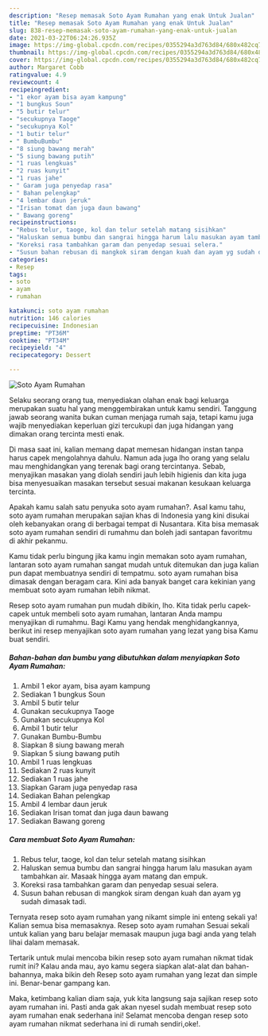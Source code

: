 ```yaml
---
description: "Resep memasak Soto Ayam Rumahan yang enak Untuk Jualan"
title: "Resep memasak Soto Ayam Rumahan yang enak Untuk Jualan"
slug: 838-resep-memasak-soto-ayam-rumahan-yang-enak-untuk-jualan
date: 2021-03-22T06:24:26.935Z
image: https://img-global.cpcdn.com/recipes/0355294a3d763d84/680x482cq70/soto-ayam-rumahan-foto-resep-utama.jpg
thumbnail: https://img-global.cpcdn.com/recipes/0355294a3d763d84/680x482cq70/soto-ayam-rumahan-foto-resep-utama.jpg
cover: https://img-global.cpcdn.com/recipes/0355294a3d763d84/680x482cq70/soto-ayam-rumahan-foto-resep-utama.jpg
author: Margaret Cobb
ratingvalue: 4.9
reviewcount: 4
recipeingredient:
- "1 ekor ayam bisa ayam kampung"
- "1 bungkus Soun"
- "5 butir telur"
- "secukupnya Taoge"
- "secukupnya Kol"
- "1 butir telur"
- " BumbuBumbu"
- "8 siung bawang merah"
- "5 siung bawang putih"
- "1 ruas lengkuas"
- "2 ruas kunyit"
- "1 ruas jahe"
- " Garam juga penyedap rasa"
- " Bahan pelengkap"
- "4 lembar daun jeruk"
- "Irisan tomat dan juga daun bawang"
- " Bawang goreng"
recipeinstructions:
- "Rebus telur, taoge, kol dan telur setelah matang sisihkan"
- "Haluskan semua bumbu dan sangrai hingga harum lalu masukan ayam tambahkan air. Masaak hingga ayam matang dan empuk."
- "Koreksi rasa tambahkan garam dan penyedap sesuai selera."
- "Susun bahan rebusan di mangkok siram dengan kuah dan ayam yg sudah dimasak tadi."
categories:
- Resep
tags:
- soto
- ayam
- rumahan

katakunci: soto ayam rumahan 
nutrition: 146 calories
recipecuisine: Indonesian
preptime: "PT36M"
cooktime: "PT34M"
recipeyield: "4"
recipecategory: Dessert

---
```



![Soto Ayam Rumahan](https://img-global.cpcdn.com/recipes/0355294a3d763d84/680x482cq70/soto-ayam-rumahan-foto-resep-utama.jpg)

Selaku seorang orang tua, menyediakan olahan enak bagi keluarga merupakan suatu hal yang menggembirakan untuk kamu sendiri. Tanggung jawab seorang  wanita bukan cuman menjaga rumah saja, tetapi kamu juga wajib menyediakan keperluan gizi tercukupi dan juga hidangan yang dimakan orang tercinta mesti enak.

Di masa  saat ini, kalian memang dapat memesan hidangan instan tanpa harus capek mengolahnya dahulu. Namun ada juga lho orang yang selalu mau menghidangkan yang terenak bagi orang tercintanya. Sebab, menyajikan masakan yang diolah sendiri jauh lebih higienis dan kita juga bisa menyesuaikan masakan tersebut sesuai makanan kesukaan keluarga tercinta. 



Apakah kamu salah satu penyuka soto ayam rumahan?. Asal kamu tahu, soto ayam rumahan merupakan sajian khas di Indonesia yang kini disukai oleh kebanyakan orang di berbagai tempat di Nusantara. Kita bisa memasak soto ayam rumahan sendiri di rumahmu dan boleh jadi santapan favoritmu di akhir pekanmu.

Kamu tidak perlu bingung jika kamu ingin memakan soto ayam rumahan, lantaran soto ayam rumahan sangat mudah untuk ditemukan dan juga kalian pun dapat membuatnya sendiri di tempatmu. soto ayam rumahan bisa dimasak dengan beragam cara. Kini ada banyak banget cara kekinian yang membuat soto ayam rumahan lebih nikmat.

Resep soto ayam rumahan pun mudah dibikin, lho. Kita tidak perlu capek-capek untuk membeli soto ayam rumahan, lantaran Anda mampu menyajikan di rumahmu. Bagi Kamu yang hendak menghidangkannya, berikut ini resep menyajikan soto ayam rumahan yang lezat yang bisa Kamu buat sendiri.

<!--inarticleads1-->

##### Bahan-bahan dan bumbu yang dibutuhkan dalam menyiapkan Soto Ayam Rumahan:

1. Ambil 1 ekor ayam, bisa ayam kampung
1. Sediakan 1 bungkus Soun
1. Ambil 5 butir telur
1. Gunakan secukupnya Taoge
1. Gunakan secukupnya Kol
1. Ambil 1 butir telur
1. Gunakan  Bumbu-Bumbu
1. Siapkan 8 siung bawang merah
1. Siapkan 5 siung bawang putih
1. Ambil 1 ruas lengkuas
1. Sediakan 2 ruas kunyit
1. Sediakan 1 ruas jahe
1. Siapkan  Garam juga penyedap rasa
1. Sediakan  Bahan pelengkap
1. Ambil 4 lembar daun jeruk
1. Sediakan Irisan tomat dan juga daun bawang
1. Sediakan  Bawang goreng




<!--inarticleads2-->

##### Cara membuat Soto Ayam Rumahan:

1. Rebus telur, taoge, kol dan telur setelah matang sisihkan
1. Haluskan semua bumbu dan sangrai hingga harum lalu masukan ayam tambahkan air. Masaak hingga ayam matang dan empuk.
1. Koreksi rasa tambahkan garam dan penyedap sesuai selera.
1. Susun bahan rebusan di mangkok siram dengan kuah dan ayam yg sudah dimasak tadi.




Ternyata resep soto ayam rumahan yang nikamt simple ini enteng sekali ya! Kalian semua bisa memasaknya. Resep soto ayam rumahan Sesuai sekali untuk kalian yang baru belajar memasak maupun juga bagi anda yang telah lihai dalam memasak.

Tertarik untuk mulai mencoba bikin resep soto ayam rumahan nikmat tidak rumit ini? Kalau anda mau, ayo kamu segera siapkan alat-alat dan bahan-bahannya, maka bikin deh Resep soto ayam rumahan yang lezat dan simple ini. Benar-benar gampang kan. 

Maka, ketimbang kalian diam saja, yuk kita langsung saja sajikan resep soto ayam rumahan ini. Pasti anda gak akan nyesel sudah membuat resep soto ayam rumahan enak sederhana ini! Selamat mencoba dengan resep soto ayam rumahan nikmat sederhana ini di rumah sendiri,oke!.

